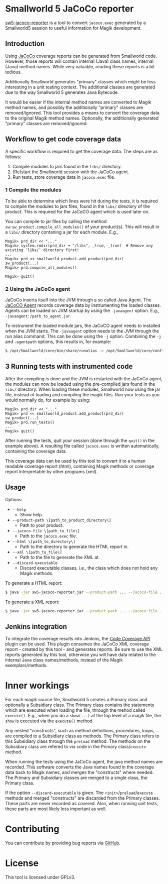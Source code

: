 # Smallworld 5 JaCoCo reporter

[sw5-jacoco-reporter](https://github.com/StevenLooman/sw5-jacoco-reporter) is a tool to convert `jacoco.exec` generated by a Smallworld5 session to useful information for Magik development.


## Introduction

Using [JaCoCo](https://www.eclemma.org/jacoco/) coverage reports can be generated from Smallworld code. However, those reports will contain internal (Java) class names, internal (Java) method names. While very valuable, reading these reports is a bit tedious.

Additionally Smallworld generates "primary" classes which might be less interesting in a unit testing context. The additional classes are generated due to the way Smallworld 5 generates Java Bytecode.

It would be easier if the internal method names are converted to Magik method names, and possibly the additionally "primary" classes are removed/ignored. This tool provides a means to convert the coverage data to the original Magik method names. Optionally, the additionally generated "primary" classes are removed/ignored.


## Workflow to get code coverage data

A specific workflow is required to get the coverage data. The steps are as follows:

1. Compile modules to jars found in the `libs/` directory.
2. (Re)start the Smallworld session with the JaCoCo agent.
3. Run tests, store coverage data in `jacoco.exec` file.


### 1 Compile the modules

To be able to determine which lines were hit during the tests, it is required to compile the modules to jars files, found in the `libs/` directory of the product. This is required for the JaCoCO agent which is used later on.

You can compile to jar files by calling the method `sw:sw_product.compile_all_modules()` of your product(s). This will result in a `libs/` directory contaning a jar for each module. E.g.,

```magik
Magik> prd_dir << "..."
Magik> system.rmdir(prd_dir + "/libs", _true, _true)  # Remove any existing `libs/` directory first!
...
Magik> prd << smallworld_product.add_product(prd_dir)
sw_product(...)
Magik> prd.compile_all_modules()
...
Magik> quit()
```


### 2 Using the JaCoCo agent

JaCoCo inserts itself into the JVM through a so called Java Agent. The [JaCoCO Agent](https://www.eclemma.org/jacoco/trunk/doc/agent.html) records coverage data by instrumenting the loaded classes. Agents can be loaded on JVM startup by using the `-javaagent` option. E.g., `-javaagent:/path_to_agent.jar`.

To instrument the loaded module jars, the JaCoCO agent needs to installed when the JVM starts. The `-javaagent` option needs to the JVM through the run alias command. This can be done using the `-j` option. Combining the `-j` and `-agentpath` options, this results in, for example:
```sh
$ /opt/Smallworld/core/bin/share/runalias -e /opt/Smallworld/core/config/environment -j -javaagent:.../org.jacoco.agent-0.8.8-runtime.jar swaf
```


## 3 Running tests with instrumented code

After the compiling is done and the JVM is restarted with the JaCoCo agent, the modules can now be loaded using the pre-compiled jars found in the `libs/` directory. When loading these modules, Smallworld now using the jar file, instead of loading and compiling the magik files. Run your tests as you would normally do, for example by using:
```magik
Magik> prd_dir << "..."
Magik> prd << smallworld_product.add_product(prd_dir)
sw_product(...)
Magik> prd.run_tests()
...
Magik> quit()
```

After running the tests, quit your session (done through the `quit()` in the example above). A resulting file called `jacoco.exec` is written automatically, containing the coverage data.

This coverage data can be used by this tool to convert it to a human readable coverage report (html), containing Magik methods or coverage report interpretable by other programs (xml).


## Usage

Options:

- `--help`
  - Show help.
- `--product-path \[path_to_product_directory\]`
  - Path to your product.
- `--jacoco-file \[path_to_file\]`
  - Path to the `jacoco.exec` file.
- `--html \[path_to_directory\]`
  - Path to the directory to generate the HTML report in.
- `--xml \[path_to_file\]`
  - Path to the file to generate the XML at.
- `--discard-executable`
  - Discard executable classes, i.e., the class which does not hold any Magik methods.

To generate a HTML report:

```sh
$ java -jar sw5-jacoco-reporter.jar --product-path ... --jacoco-file .../jacoco.exec --html .../coveragereport
```

To generate a XML report:

```sh
$ java -jar sw5-jacoco-reporter.jar --product-path ... --jacoco-file .../jacoco.exec --xml .../coveragereport.xml
```


## Jenkins integration

To integrate the coverage results into Jenkins, the [Code Coverage API](https://plugins.jenkins.io/code-coverage-api/) plugin can be used. This plugin consumes the JaCoCo XML coverage report - created by this tool - and generates reports. Be sure to use the XML reports generated by this tool, otherwise you will have data related to the internal Java class names/methods, instead of the Magik exemplars/methods.


# Inner workings

For each magik source file, Smallworld 5 creates a Primary class and optionally a Subsidiary class. The Primary class contains the statements which are executed when loading the file, through the mehod called `execute()`. E.g., when you do a `show(...)` at the top level of a magik file, the `show` is executed via the `execute()` method.

Any nested "constructs", such as method definitions, procedures, loops, ... are compiled to a Subsidiary class as methods. The Primary class refers to this Subsidiary class through the `preload` method. The methods on the Subsidiary class are refered to via code in the Primary class/`execute` method.

When running the tests using the JaCoCo agent, the java method names are recorded. This software converts the Java names found in the coverage data back to Magik names, and merges the "constructs" where needed. The Primary and Subsidiary classes are merged to a single class, the Primary class.

If the option `--discard-executable` is given. The `<init>`/`preload`/`execute` methods and merged "constructs" are discarded from the Primary classes. These parts are never recorded as covered. Also, when running unit tests, these parts are most likely less important as well.


# Contributing

You can contribute by providing bug reports via [GitHub](https://github.com/StevenLooman/sw5-jacoco-reporter).


# License

This tool is licensed under GPLv3.
